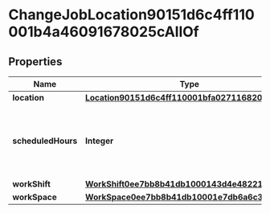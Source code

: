 

# ChangeJobLocation90151d6c4ff110001b4a46091678025cAllOf


## Properties

| Name | Type | Description | Notes |
|------------ | ------------- | ------------- | -------------|
|**location** | [**Location90151d6c4ff110001bfa027116820278**](Location90151d6c4ff110001bfa027116820278.md) |  |  [optional] |
|**scheduledHours** | **Integer** | The new scheduled hours for the worker as of the effective date. |  [optional] |
|**workShift** | [**WorkShift0ee7bb8b41db1000143d4e4822174f2e**](WorkShift0ee7bb8b41db1000143d4e4822174f2e.md) |  |  [optional] |
|**workSpace** | [**WorkSpace0ee7bb8b41db10001e7db6a6c3e55663**](WorkSpace0ee7bb8b41db10001e7db6a6c3e55663.md) |  |  [optional] |



